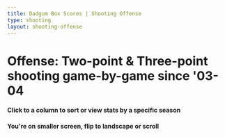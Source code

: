 ```yaml
---
title: Dadgum Box Scores | Shooting Offense
type: shooting
layout: shooting-offense
---
```


# Offense: Two-point & Three-point shooting game-by-game since '03-04

<h4 class="jalek" >Click to a column to sort or view stats by a specific season</h4> 

<h4 class="d-sm-none">You're on smaller screen, flip to landscape or scroll</h4>
